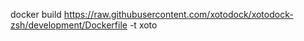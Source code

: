 docker build https://raw.githubusercontent.com/xotodock/xotodock-zsh/development/Dockerfile -t xoto
